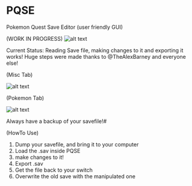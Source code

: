 # PQSE
Pokemon Quest Save Editor (user friendly GUI)

(WORK IN PROGRESS)
![alt text](https://github.com/xSillusx/PQSE/blob/master/screen.PNG)


Current Status: Reading Save file, making changes to it and exporting it works!
Huge steps were made thanks to @TheAlexBarney and everyone else!

(Misc Tab)

![alt text](https://github.com/xSillusx/PQSE/blob/master/screen2.PNG)

(Pokemon Tab)

![alt text](https://github.com/xSillusx/PQSE/blob/master/screen3.PNG)



Always have a backup of your savefile!#

(HowTo Use)
1. Dump your savefile, and bring it to your computer
2. Load the .sav inside PQSE
3. make changes to it!
4. Export .sav
5. Get the file back to your switch
6. Overwrite the old save with the manipulated one
